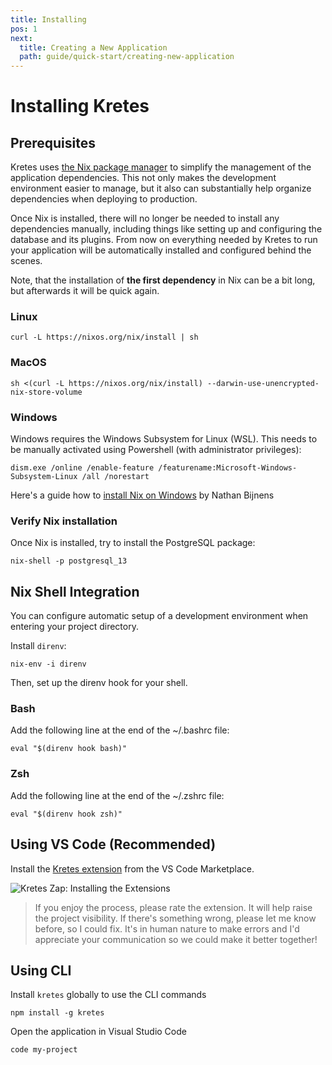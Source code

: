 ```yaml
---
title: Installing
pos: 1
next:
  title: Creating a New Application
  path: guide/quick-start/creating-new-application
---
```

# Installing Kretes

## Prerequisites

Kretes uses [the Nix package manager](https://nixos.org/) to simplify the management of the application dependencies. This not only makes the development environment easier to manage, but it also can substantially help organize dependencies when deploying to production.

Once Nix is installed, there will no longer be needed to install any dependencies manually, including things like setting up and configuring the database and its plugins. From now on everything needed by Kretes to run your application will be automatically installed and configured behind the scenes.

Note, that the installation of **the first dependency** in Nix can be a bit long, but afterwards it will be quick again.

### Linux

```
curl -L https://nixos.org/nix/install | sh
```

### MacOS

```
sh <(curl -L https://nixos.org/nix/install) --darwin-use-unencrypted-nix-store-volume
```

### Windows

Windows requires the Windows Subsystem for Linux (WSL). This needs to be manually activated using Powershell (with administrator privileges):

```
dism.exe /online /enable-feature /featurename:Microsoft-Windows-Subsystem-Linux /all /norestart
```

Here's a guide how to [install Nix on Windows](https://nathan.gs/2019/04/12/nix-on-windows/) by Nathan Bijnens

### Verify Nix installation

Once Nix is installed, try to install the PostgreSQL package:

```
nix-shell -p postgresql_13
```

## Nix Shell Integration

You can configure automatic setup of a development environment when entering your project directory.

Install `direnv`:

```
nix-env -i direnv
```

Then, set up the direnv hook for your shell.

### Bash

Add the following line at the end of the ~/.bashrc file:

```
eval "$(direnv hook bash)"
```

### Zsh

Add the following line at the end of the ~/.zshrc file:

```
eval "$(direnv hook zsh)"
```


## Using VS Code (Recommended)

Install the [Kretes extension](https://marketplace.visualstudio.com/items?itemName=kretes.kretes) from the VS Code Marketplace.

![Kretes Zap: Installing the Extensions](/images/zap/kretes-installing.gif)

> If you enjoy the process, please rate the extension. It will help raise the project visibility. If there's something wrong, please let me know before, so I could fix. It's in human nature to make errors and I'd appreciate your communication so we could make it better together!

## Using CLI

Install `kretes` globally to use the CLI commands

```
npm install -g kretes
```


Open the application in Visual Studio Code

```
code my-project
```
